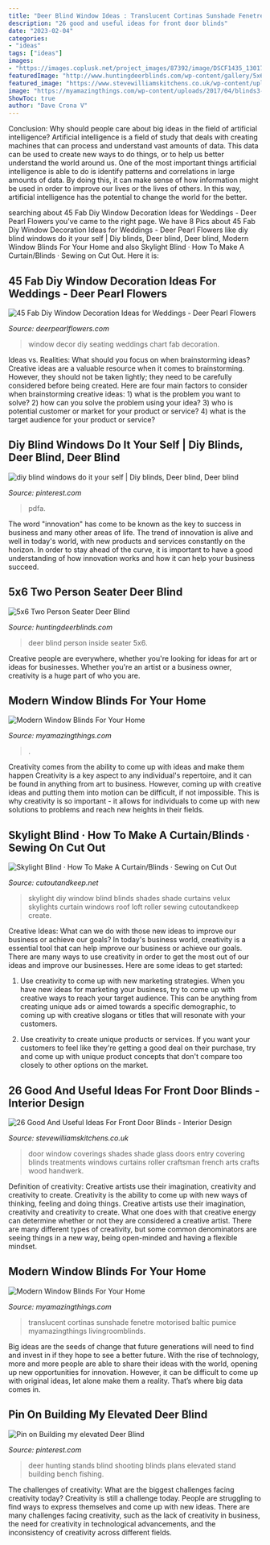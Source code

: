```yaml
---
title: "Deer Blind Window Ideas : Translucent Cortinas Sunshade Fenetre Motorised Baltic Pumice Myamazingthings Livingroomblinds"
description: "26 good and useful ideas for front door blinds"
date: "2023-02-04"
categories:
- "ideas"
tags: ["ideas"]
images:
- "https://images.coplusk.net/project_images/87392/image/DSCF1435_1301760285.jpg"
featuredImage: "http://www.huntingdeerblinds.com/wp-content/gallery/5x6-two-person-seater/inside_2.jpg"
featured_image: "https://www.stevewilliamskitchens.co.uk/wp-content/uploads/2015/09/_d_improd_/Front-Door-Window-Coverings_f_improf_800x1067.jpg"
image: "https://myamazingthings.com/wp-content/uploads/2017/04/blinds3-920x614.jpg"
ShowToc: true
author: "Dave Crona V"
---
```



Conclusion: Why should people care about big ideas in the field of artificial intelligence?
Artificial intelligence is a field of study that deals with creating machines that can process and understand vast amounts of data. This data can be used to create new ways to do things, or to help us better understand the world around us. One of the most important things artificial intelligence is able to do is identify patterns and correlations in large amounts of data. By doing this, it can make sense of how information might be used in order to improve our lives or the lives of others. In this way, artificial intelligence has the potential to change the world for the better.

	

		
searching about 45 Fab Diy Window Decoration Ideas for Weddings - Deer Pearl Flowers you've came to the right page. We have 8 Pics about 45 Fab Diy Window Decoration Ideas for Weddings - Deer Pearl Flowers like diy blind windows do it your self | Diy blinds, Deer blind, Deer blind, Modern Window Blinds For Your Home and also Skylight Blind · How To Make A Curtain/Blinds · Sewing on Cut Out. Here it is:
		
    
## 45 Fab Diy Window Decoration Ideas For Weddings - Deer Pearl Flowers

<img loading=lazy src="https://www.deerpearlflowers.com/wp-content/uploads/2016/05/vintage-window-seating-chart-wedding-reception-decor-ideas.jpg" onerror="this.onerror=null;this.src='https://tse1.mm.bing.net/th?id=OIP.3qpS8ASqWbJ9kzgEPC-JKwHaJ3&amp;pid=15.1';" alt="45 Fab Diy Window Decoration Ideas for Weddings - Deer Pearl Flowers">

_Source: deerpearlflowers.com_

>window decor diy seating weddings chart fab decoration. 

	

Ideas vs. Realities: What should you focus on when brainstorming ideas?
Creative ideas are a valuable resource when it comes to brainstorming. However, they should not be taken lightly; they need to be carefully considered before being created. Here are four main factors to consider when brainstorming creative ideas: 1) what is the problem you want to solve? 2) how can you solve the problem using your idea? 3) who is potential customer or market for your product or service? 4) what is the target audience for your product or service?

    
## Diy Blind Windows Do It Your Self | Diy Blinds, Deer Blind, Deer Blind

<img loading=lazy src="https://i.pinimg.com/736x/6c/64/1f/6c641f2ca6dcc22ecbd11abe0f2da73e.jpg" onerror="this.onerror=null;this.src='https://tse2.mm.bing.net/th?id=OIP.PGzMBWESxGetHb4c_Xl-lgHaFj&amp;pid=15.1';" alt="diy blind windows do it your self | Diy blinds, Deer blind, Deer blind">

_Source: pinterest.com_

>pdfa. 

	

The word "innovation" has come to be known as the key to success in business and many other areas of life. The trend of innovation is alive and well in today's world, with new products and services constantly on the horizon. In order to stay ahead of the curve, it is important to have a good understanding of how innovation works and how it can help your business succeed.

    
## 5x6 Two Person Seater Deer Blind

<img loading=lazy src="http://www.huntingdeerblinds.com/wp-content/gallery/5x6-two-person-seater/inside_2.jpg" onerror="this.onerror=null;this.src='https://tse1.mm.bing.net/th?id=OIP.lepfhueGRXlQTFMKpvvJNgHaFj&amp;pid=15.1';" alt="5x6 Two Person Seater Deer Blind">

_Source: huntingdeerblinds.com_

>deer blind person inside seater 5x6. 

	

Creative people are everywhere, whether you're looking for ideas for art or ideas for businesses. Whether you're an artist or a business owner, creativity is a huge part of who you are.

    
## Modern Window Blinds For Your Home

<img loading=lazy src="https://myamazingthings.com/wp-content/uploads/2017/04/blinds4-684x1024.jpg" onerror="this.onerror=null;this.src='https://tse3.mm.bing.net/th?id=OIP.3DMLJOQ9Ywj7s7l34jVwvwHaLF&amp;pid=15.1';" alt="Modern Window Blinds For Your Home">

_Source: myamazingthings.com_

>. 

	

Creativity comes from the ability to come up with ideas and make them happen
Creativity is a key aspect to any individual's repertoire, and it can be found in anything from art to business. However, coming up with creative ideas and putting them into motion can be difficult, if not impossible. This is why creativity is so important - it allows for individuals to come up with new solutions to problems and reach new heights in their fields.

    
## Skylight Blind · How To Make A Curtain/Blinds · Sewing On Cut Out

<img loading=lazy src="https://images.coplusk.net/project_images/87392/image/DSCF1435_1301760285.jpg" onerror="this.onerror=null;this.src='https://tse1.mm.bing.net/th?id=OIP.suJ6IWxy1so5yTux47yVWwHaJ4&amp;pid=15.1';" alt="Skylight Blind · How To Make A Curtain/Blinds · Sewing on Cut Out">

_Source: cutoutandkeep.net_

>skylight diy window blind blinds shades shade curtains velux skylights curtain windows roof loft roller sewing cutoutandkeep create. 

	

Creative Ideas: What can we do with those new ideas to improve our business or achieve our goals?
In today's business world, creativity is a essential tool that can help improve our business or achieve our goals. There are many ways to use creativity in order to get the most out of our ideas and improve our businesses. Here are some ideas to get started: 
1. Use creativity to come up with new marketing strategies. When you have new ideas for marketing your business, try to come up with creative ways to reach your target audience. This can be anything from creating unique ads or aimed towards a specific demographic, to coming up with creative slogans or titles that will resonate with your customers. 

2. Use creativity to create unique products or services. If you want your customers to feel like they're getting a good deal on their purchase, try and come up with unique product concepts that don't compare too closely to other options on the market.

    
## 26 Good And Useful Ideas For Front Door Blinds - Interior Design

<img loading=lazy src="https://www.stevewilliamskitchens.co.uk/wp-content/uploads/2015/09/_d_improd_/Front-Door-Window-Coverings_f_improf_800x1067.jpg" onerror="this.onerror=null;this.src='https://tse3.mm.bing.net/th?id=OIP.PQn0ZwOEsqXgn6AdERq2FwHaJ4&amp;pid=15.1';" alt="26 Good And Useful Ideas For Front Door Blinds - Interior Design">

_Source: stevewilliamskitchens.co.uk_

>door window coverings shades shade glass doors entry covering blinds treatments windows curtains roller craftsman french arts crafts wood handwerk. 

	

Definition of creativity: Creative artists use their imagination, creativity and creativity to create.
Creativity is the ability to come up with new ways of thinking, feeling and doing things. Creative artists use their imagination, creativity and creativity to create. What one does with that creative energy can determine whether or not they are considered a creative artist. There are many different types of creativity, but some common denominators are seeing things in a new way, being open-minded and having a flexible mindset.

    
## Modern Window Blinds For Your Home

<img loading=lazy src="https://myamazingthings.com/wp-content/uploads/2017/04/blinds3-920x614.jpg" onerror="this.onerror=null;this.src='https://tse1.mm.bing.net/th?id=OIP.InnpAd42yF9sonB7-7jQ1AHaE8&amp;pid=15.1';" alt="Modern Window Blinds For Your Home">

_Source: myamazingthings.com_

>translucent cortinas sunshade fenetre motorised baltic pumice myamazingthings livingroomblinds. 

	

Big ideas are the seeds of change that future generations will need to find and invest in if they hope to see a better future. With the rise of technology, more and more people are able to share their ideas with the world, opening up new opportunities for innovation. However, it can be difficult to come up with original ideas, let alone make them a reality. That’s where big data comes in.

    
## Pin On Building My Elevated Deer Blind

<img loading=lazy src="https://i.pinimg.com/736x/61/bb/ac/61bbac8807168211444e1d6f6ef6b517.jpg" onerror="this.onerror=null;this.src='https://tse4.mm.bing.net/th?id=OIP.xhVpOmUyFMGndpGKIYld2AHaJ3&amp;pid=15.1';" alt="Pin on Building my elevated Deer Blind">

_Source: pinterest.com_

>deer hunting stands blind shooting blinds plans elevated stand building bench fishing. 

	

The challenges of creativity: What are the biggest challenges facing creativity today?
Creativity is still a challenge today. People are struggling to find ways to express themselves and come up with new ideas. There are many challenges facing creativity, such as the lack of creativity in business, the need for creativity in technological advancements, and the inconsistency of creativity across different fields.

